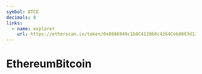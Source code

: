 ```yaml
---
symbol: BTCE
decimals: 8
links:
  - name: explorer
    url: https://etherscan.io/token/0x0886949c1b8C412860c4264Ceb8083d1365e86CF
---
```


# EthereumBitcoin
